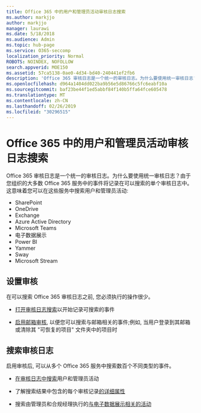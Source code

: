 ```yaml
---
title: Office 365 中的用户和管理员活动审核日志搜索
ms.author: markjjo
author: markjjo
manager: laurawi
ms.date: 5/18/2018
ms.audience: Admin
ms.topic: hub-page
ms.service: O365-seccomp
localization_priority: Normal
ROBOTS: NOINDEX, NOFOLLOW
search.appverid: MOE150
ms.assetid: 57ca5138-0ae0-4d34-bd40-240441ef2fb6
description: 'Office 365 审核日志是一个统一的审核日志。为什么要使用统一审核日志？由于您组织的大多数 Office 365 服务中的事件将记录在可以搜索的单个审核日志中。这意味着您可以在这些服务中搜索用户和管理员活动:'
ms.openlocfilehash: d964a1404dd022ba9b56e5d86766c5fc6eabf10a
ms.sourcegitcommit: baf23be44f1ed5abbf84f140b5ffa64fce605478
ms.translationtype: MT
ms.contentlocale: zh-CN
ms.lasthandoff: 02/26/2019
ms.locfileid: "30296515"
---
```

# <a name="search-the-audit-log-for-user-and-admin-activity-in-office-365"></a>Office 365 中的用户和管理员活动审核日志搜索

Office 365 审核日志是一个统一的审核日志。为什么要使用统一审核日志？由于您组织的大多数 Office 365 服务中的事件将记录在可以搜索的单个审核日志中。这意味着您可以在这些服务中搜索用户和管理员活动: 
  
- SharePoint
- OneDrive
- Exchange
- Azure Active Directory
- Microsoft Teams
- 电子数据展示
- Power BI
- Yammer
- Sway
- Microsoft Stream
   
 ## <a name="set-up-auditing"></a>设置审核
  
在可以搜索 Office 365 审核日志之前, 您必须执行的操作很少。
  
- [打开审核日志搜索](turn-audit-log-search-on-or-off.md)以开始记录可搜索的事件 
    
- [启用邮箱审核](enable-mailbox-auditing.md), 以便您可以搜索与邮箱相关的事件;例如, 当用户登录到其邮箱或清除其 "可恢复的项目" 文件夹中的项目时 
    
 ## <a name="search-the-audit-log"></a>搜索审核日志
  
启用审核后, 可以从多个 Office 365 服务中搜索数百个不同类型的事件。
  
- [在审核日志中搜索](search-the-audit-log-in-security-and-compliance.md)用户和管理员活动 
    
- 了解搜索结果中包含的每个审核记录[的详细属性](detailed-properties-in-the-office-365-audit-log.md) 
    
- 搜索由管理员和合规经理执行的[与电子数据展示相关的活动](search-for-ediscovery-activities-in-the-audit-log.md) 
